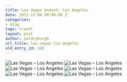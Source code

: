 ```yaml
---
title: Las Vegas &ndash; Los Angeles
date: 2011-12-04 00:00:00 Z
categories:
- blog
tags: travel
layout: post
author: patdryburgh
url_title: las-vegas-los-angeles
old_entry_id: 342
---
```


<img src="{{ site.url }}/images/uploads/Photo8.jpg" alt="Las Vegas – Los Angeles" />

<img src="{{ site.url }}/images/uploads/Photo11.jpg" alt="Las Vegas – Los Angeles" />

<img src="{{ site.url }}/images/uploads/Photo7.jpg" alt="Las Vegas – Los Angeles" />

<img src="{{ site.url }}/images/uploads/Photo6.jpg" alt="Las Vegas – Los Angeles" />

<img src="{{ site.url }}/images/uploads/Photo4.jpg" alt="Las Vegas – Los Angeles" />

<img src="{{ site.url }}/images/uploads/Photo3.jpg" alt="Las Vegas – Los Angeles" />